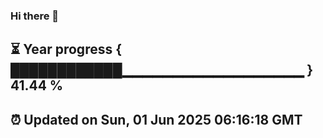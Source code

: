 ### Hi there 👋
⏳ Year progress { ████████████▁▁▁▁▁▁▁▁▁▁▁▁▁▁▁▁▁▁ } 41.44 %
---
⏰ Updated on Sun, 01 Jun 2025 06:16:18 GMT
---
